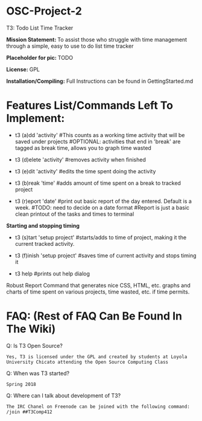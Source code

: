 # OSC-Project-2

T3: Todo List Time Tracker

<b>Mission Statement: </b> To assist those who struggle with time management through a simple, easy to use to do list time tracker

<b>Placeholder for pic: </b>
TODO

<b>License: </b>
GPL

<b>Installation/Compiling:</b>
Full Instructions can be found in GettingStarted.md


# Features List/Commands Left To Implement:

- t3 (a)dd 'activity'
	#This counts as a working time activity that will be saved under projects
	#OPTIONAL: activities that end in 'break' are tagged as break time, allows you to graph time wasted

- t3 (d)elete 'activity'
	#removes activity when finished
	
- t3 (e)dit 'activity'
	#edits the time spent doing the activity	

 - t3 (b)reak 'time'
	#adds amount of time spent on a break to tracked project

- t3 (r)eport 'date'
	#print out basic report of the day entered. Default is a week. #TODO: need to decide on a date format
	#Report is just a basic clean printout of the tasks and times to terminal


<b>Starting and stopping timing</b>
 - t3 (s)tart 'setup project'
	#starts/adds to time of project, making it the current tracked activity.

 - t3 (f)inish 'setup project'
	#saves time of current activity and stops timing it

 - t3 help 
	#prints out help dialog

Robust Report Command that generates nice CSS, HTML, etc. graphs and charts of time spent on various projects, time wasted, etc. if time permits. 

# FAQ: (Rest of FAQ Can Be Found In The Wiki)

Q: Is T3 Open Source?

    Yes, T3 is licensed under the GPL and created by students at Loyola University Chicato attending the Open Source Computing Class

Q: When was T3 started?

    Spring 2018

Q: Where can I talk about development of T3?

    The IRC Chanel on Freenode can be joined with the following command:
    /join ##T3Comp412




